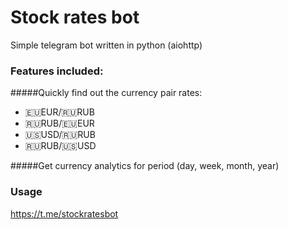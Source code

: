 # Stock rates bot
Simple telegram bot written in python (aiohttp)
### Features included:
#####Quickly find out the currency pair rates:
- 🇪🇺EUR/🇷🇺RUB
- 🇷🇺RUB/🇪🇺EUR
- 🇺🇸USD/🇷🇺RUB
- 🇷🇺RUB/🇺🇸USD

#####Get currency analytics for period (day, week, month, year) 
### Usage
https://t.me/stockratesbot
